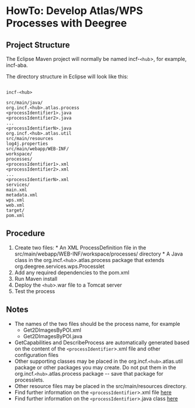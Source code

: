 
# HowTo: Develop Atlas/WPS Processes with Deegree #

## Project Structure ##

The Eclipse Maven project will normally be named incf-`<hub`>, for example, incf-aba.

The directory structure in Eclipse will look like this:

```

incf-<hub>

src/main/java/
org.incf.<hub>.atlas.process
<processIdentifier1>.java
<processIdentifier2>.java
...
<processIdentifierN>.java
org.incf.<hub>.atlas.util
src/main/resources
log4j.properties
src/main/webapp/WEB-INF/
workspace/
processes/
<processIdentifier1>.xml
<processIdentifier2>.xml
...
<processIdentifierN>.xml
services/
main.xml
metadata.xml
wps.xml
web.xml
target/
pom.xml
```

## Procedure ##
  1. Create two files:
    * An XML ProcessDefinition file in the src/main/webapp/WEB-INF/workspace/processes/ directory
    * A Java class in the org.incf.`<hub`>.atlas.process package that extends org.deegree.services.wps.Processlet
  1. Add any required dependencies to the pom.xml
  1. Run Maven install
  1. Deploy the `<hub`>.war file to a Tomcat server
  1. Test the process

## Notes ##
  * The names of the two files should be the process name, for example
    * Get2DImagesByPOI.xml
    * Get2DImagesByPOI.java
  * GetCapabilities and DescribeProcess are automatically generated based on the content of the `<processIdentifier`>.xml file and other configuration files
  * Other supporting classes may be placed in the org.incf.`<hub>`.atlas.util package or other packages you may create. Do not put them in the org.incf.`<hub>`.atlas.process package -- save that package for processlets.
  * Other resource files may be placed in the src/main/resources directory.
  * Find further information on the `<processIdentifier`>.xml file [here](http://wiki.deegree.org/deegreeWiki/deegree3/HowToCreateWPSProcesses#Createaprocessdefinitionfile)
  * Find further information on the `<processIdentifier`>.java class [here](http://wiki.deegree.org/deegreeWiki/deegree3/HowToCreateWPSProcesses#CreatetheJavaprocesscode.28processlet.29)